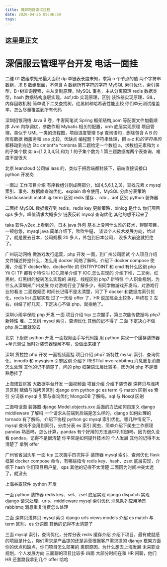```yaml
---
title: 裸辞跑路面试过程
date: 2020-04-25 09:46:50
tags:
---
```


## 这里是正文

# 深信服云管理平台开发 电话一面挂

二维 01 数组求矩形最大面积 dp 单链表长度未知，求第 n 个节点的值
两个字符串数组，求 B 数组里面，不包含 A 数组所有字符的字符
MySQL 索引优化，索引类型，B+树查询搜索，主从复制原理，MySQL 事务，主从分离原理
redis 数据类型，hash 数据结构底层实现，aof,rdb 实现原理，区别
装饰器实现原理，GIL，内存回收机制
简单说下二叉查找树，红黑树和哈希表性能比较
你们单元测试覆盖率，怎么尽量覆盖到所有代码

深圳招银网络 Java B 卷，牛客网笔试
Spring 框架结构,pom 等配置文件加载顺序
Jvm 内存调优，参数作用
Mybatis 相关的配置，orm
底层实现原理
项目管理，类似于 UML 一类的流程图，项目进度管理
Sql 查询语句，删除包含 A B 的所有数据
微服务和 soa 比较，优缺点
编程题
1 字符串处理，把 a-z 和*的字符串的*都移动到左边
Etc
cmbnt*a
*cmbnta
第二题给定一个数组 a，求数组元素和为 x 的子集个数
如 a=[1,2,3,4,5],和为 1 的子集个数为 1
第三题数据库两个表查询，难度不是很大

北京 leancloud 公司做 iaas 的，类似于把后端都封装下，前端直接调接口
python 开发岗

一面过
工作项目介绍
有序数组分割成两部分，如[4,5,6,1,2,3]，查找元素 x
mysql 索引、事务、数据库查询优化、explain 命令使用，MySQL 分库分表策略
Elasticsearch match 与 term 区别
redis 缓存 、rdb 、aof 区别
python 装饰器

二面挂
MySQL 数据缓存到 redis，redis key 更新策略，binlog 是什么
你们项目 qps 多少，峰值请求大概多少
链表反转
mysql 查询优化
其他的想不起来了

taka 软件,v2ex 上看到的，日本 java 外包
基本上没问什么难的技术，聊聊项目，一顿忽悠，mysql java 简单介绍下，吹吹牛逼，
谈谈个人技术发展方向，给过了，就是要去日本，公司规模 20 多人，外包到日本公司，
没多大前途就拒绝了。

广州玩动网络 做游戏发行运营，php 开发
一面，到广州公司面试
个人项目介绍
文件描述符是什么，怎么用
docker 网络了解吗，介绍下 docker compose 使用，介绍下 dockerfile，dockerfile 的 ENTRYPOINT 和 cmd 有什么区别
php Yii CI TP 都有个特性叫 IOC,简单介绍下 IOC,怎么实现的
介绍下堆，二叉树，红黑树，红黑树的旋转怎么实现的
进程、线程区别
php7 新特性
个人职业规划，为什么从深圳来广州发展
你对游戏行业了解多少，有同学做游戏开发吗，对游戏行业的看法
二面视频面
时间长记得不是太清楚，问了下 docker 和数据库索引优化，redis list 底层实现
过了一天给 offer 了，HR 说加班会比较多，年终在 2 左右，纠结了好几天，下定决心不做 php，就拒绝了。

深圳小雨伞保险
php 开发
一面
项目介绍
tcp 三次握手，第三次能传数据吗
php7 新特性
堆、二叉树
mysql 索引，查询优化
其他的记不得了
二面
下定决心不做 php 后二面就没去

北京 下厨房 python 开发
一面视频面手写代码挂
用 python 实现一个缓存装饰器+单元测试
当时对装饰器理解不够，没做出来挂了

深圳 货拉拉 php 开发
一面视频面挂
项目介绍
php7 新特性
mysql 索引、查询优化、innodb 和 mysqism 引擎区别
介绍下 RESTful mvc
rabbitmq 消息重复消费怎么处理
其他的记不清楚了，问的 php 框架语法层比较多，因为对 php 不是很熟悉挂了

上海诺亚财富 大数据平台开发
一面视频面
项目介绍
介绍下装饰器
深拷贝与浅拷贝区别
赋值与浅拷贝区别
django orm
python gc
es term 与 match 区别
es 索引 分词器
mysql 引擎与查询优化
MongoDB 了解吗，sql 与 Nosql 区别

二面电话面
装饰器
django Model.objects.xxx 后面的方法如何自定义
django middleware 了解吗
一个请求从前端到后端是怎么样的，django 如何处理的
tornado 有了解吗，介绍下协程
python gc
mysql 索引优化，哪几种情况下，mysql 查询不会用到索引，分库分表
es 索引
爬虫，简单介绍下爬虫工作原理
pandas 熟悉吗，怎么计算，pandas 有个好用的方法选中列知道吗，因为很久没看 pandas，记得不是很清楚
你平常是如何提升技术的
个人发展
其他的记得不太清楚了
拿到 offer

广州省省回头车
一面
tcp 三次握手四次挥手
装饰器
mysql 索引、查询优化
flask 框架
docker compose 命令，有哪些指令
redis key、hash、zset 底层实现，介绍下 hash
你们项目用户量，qps
其他的记得不太清楚
二面因为时间冲突太远了，就没去

上海谷露软件 python 开发

一面
python 装饰器
redis key、set、zset 底层实现
django dispatch 实现
django 请求处理，urls、middleware
mysql 索引优化
消息队列应用场景 rabbitmq 消息重复消费怎么处理

二面
深拷贝浅拷贝
mysql 索引
django urls views models 介绍
es match 与 term 区别，es 分词器
其他的记得不太清楚了

三面
mysql 索引，查询优化，分库分表
redis 缓存介绍
介绍下项目，最有成就感的项目是什么，你们需求是产品提的还是运营根据客户需求提的
django 框架方面
你的优点和缺点，你们项目怎么部署的
离职原因，为什么想去上海发展
未来职业规划，个人发展方向
三面聊的项目比较多
四面
大部分时间在和 HR 闲聊，他们 HR 还套路我拿到几个 offer 哈哈

<!-- more -->
